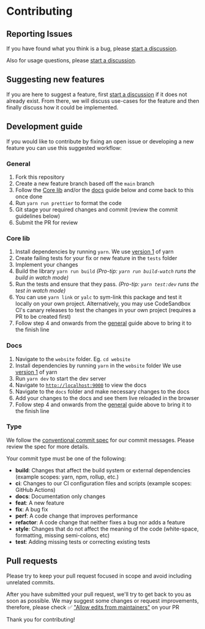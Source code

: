 # Contributing

## Reporting Issues

If you have found what you think is a bug, please [start a discussion](https://github.com/pmndrs/stateflow/discussions/new).

Also for usage questions, please [start a discussion](https://github.com/pmndrs/stateflow/discussions/new).

## Suggesting new features

If you are here to suggest a feature, first [start a discussion](https://github.com/pmndrs/stateflow/discussions/new) if it does not already exist. From there, we will discuss use-cases for the feature and then finally discuss how it could be implemented.

## Development guide

If you would like to contribute by fixing an open issue or developing a new feature you can use this suggested workflow:

### General

1. Fork this repository
2. Create a new feature branch based off the `main` branch
3. Follow the [Core lib](#core-lib) and/or the [docs](#docs) guide below and come back to this once done
4. Run `yarn run prettier` to format the code
5. Git stage your required changes and commit (review the commit guidelines below)
6. Submit the PR for review

### Core lib

1. Install dependencies by running `yarn`. We use [version 1](https://classic.yarnpkg.com/lang/en/docs/install) of yarn
2. Create failing tests for your fix or new feature in the `tests` folder
3. Implement your changes
4. Build the library `yarn run build` _(Pro-tip: `yarn run build-watch` runs the build in watch mode)_
5. Run the tests and ensure that they pass. _(Pro-tip: `yarn test:dev` runs the test in watch mode)_
6. You can use `yarn link` or `yalc` to sym-link this package and test it locally on your own project. Alternatively, you may use CodeSandbox CI's canary releases to test the changes in your own project (requires a PR to be created first)
7. Follow step 4 and onwards from the [general](#general) guide above to bring it to the finish line

### Docs

1. Navigate to the `website` folder. Eg. `cd website`
2. Install dependencies by running `yarn` in the `website` folder We use [version 1](https://classic.yarnpkg.com/lang/en/docs/install) of yarn
3. Run `yarn dev` to start the dev server
4. Navigate to [`http://localhost:9000`](http://localhost:9000) to view the docs
5. Navigate to the `docs` folder and make necessary changes to the docs
6. Add your changes to the docs and see them live reloaded in the browser
7. Follow step 4 and onwards from the [general](#general) guide above to bring it to the finish line

### Type

We follow the [conventional commit spec](https://www.conventionalcommits.org/en/v1.0.0/) for our commit messages. Please review the spec for more details.

Your commit type must be one of the following:

- **build**: Changes that affect the build system or external dependencies (example scopes: yarn, npm, rollup, etc.)
- **ci**: Changes to our CI configuration files and scripts (example scopes: GitHub Actions)
- **docs**: Documentation only changes
- **feat**: A new feature
- **fix**: A bug fix
- **perf**: A code change that improves performance
- **refactor**: A code change that neither fixes a bug nor adds a feature
- **style**: Changes that do not affect the meaning of the code (white-space, formatting, missing semi-colons, etc)
- **test**: Adding missing tests or correcting existing tests

## Pull requests

Please try to keep your pull request focused in scope and avoid including unrelated commits.

After you have submitted your pull request, we'll try to get back to you as soon as possible. We may suggest some changes or request improvements, therefore, please check ✅ ["Allow edits from maintainers"](https://docs.github.com/en/pull-requests/collaborating-with-pull-requests/proposing-changes-to-your-work-with-pull-requests/creating-a-pull-request-from-a-fork) on your PR

Thank you for contributing!
